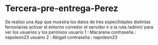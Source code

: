 # Tercera-pre-entrega-Perez
Se realizo una App que muestra los datos de tres especilidades distintas ferroviarias 
activar el entorno 
corredor el servidor
ir a la ruta /admin/ para ver los usuarios y los permisos 
usuario 1 : Macarena contraseña : napoleon23
usuario 2 : Abigail contraseña : napoleon23
